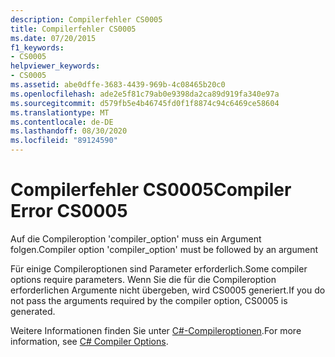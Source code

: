 ```yaml
---
description: Compilerfehler CS0005
title: Compilerfehler CS0005
ms.date: 07/20/2015
f1_keywords:
- CS0005
helpviewer_keywords:
- CS0005
ms.assetid: abe0dffe-3683-4439-969b-4c08465b20c0
ms.openlocfilehash: ade2e5f81c79ab0e9398da2ca89d919fa340e97a
ms.sourcegitcommit: d579fb5e4b46745fd0f1f8874c94c6469ce58604
ms.translationtype: MT
ms.contentlocale: de-DE
ms.lasthandoff: 08/30/2020
ms.locfileid: "89124590"
---
```

# <a name="compiler-error-cs0005"></a><span data-ttu-id="52c83-103">Compilerfehler CS0005</span><span class="sxs-lookup"><span data-stu-id="52c83-103">Compiler Error CS0005</span></span>
<span data-ttu-id="52c83-104">Auf die Compileroption 'compiler_option' muss ein Argument folgen.</span><span class="sxs-lookup"><span data-stu-id="52c83-104">Compiler option 'compiler_option' must be followed by an argument</span></span>  
  
 <span data-ttu-id="52c83-105">Für einige Compileroptionen sind Parameter erforderlich.</span><span class="sxs-lookup"><span data-stu-id="52c83-105">Some compiler options require parameters.</span></span> <span data-ttu-id="52c83-106">Wenn Sie die für die Compileroption erforderlichen Argumente nicht übergeben, wird CS0005 generiert.</span><span class="sxs-lookup"><span data-stu-id="52c83-106">If you do not pass the arguments required by the compiler option, CS0005 is generated.</span></span>  
  
 <span data-ttu-id="52c83-107">Weitere Informationen finden Sie unter [C#-Compileroptionen](../language-reference/compiler-options/index.md).</span><span class="sxs-lookup"><span data-stu-id="52c83-107">For more information, see [C# Compiler Options](../language-reference/compiler-options/index.md).</span></span>
